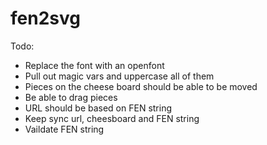 # fen2svg

Todo:
- Replace the font with an openfont
- Pull out magic vars and uppercase all of them
- Pieces on the cheese board should be able to be moved
- Be able to drag pieces 
- URL should be based on FEN string
- Keep sync url, cheesboard and FEN string
- Vaildate FEN string
